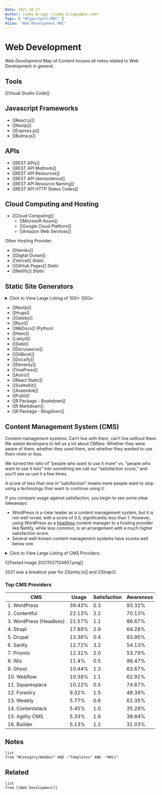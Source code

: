 ```yaml
---
Date: 2021-10-27
Author: Jimmy Briggs <jimmy.briggs@pwc.com>
Tags: [ "#Type/Vault/MOC" ]
Alias: "Web Development MOC"
---
```


# Web Development

*Web Development* Map of Content houses all notes related to Web Development in general.

## Tools

[[Visual Studio Code]]

## Javascript Frameworks

- [[React.js]]
- [[Nextjs]]
- [[Express.js]]
- [[Bulma.js]]

## APIs

- [[REST APIs]]
- [[REST API Methods]]
- [[REST API Resources]]
- [[REST API Idempotence]]
- [[REST API Resource Naming]]
- [[REST API HTTP Status Codes]]

## Cloud Computing and Hosting

- [[Cloud Computing]]
	- [[Microsoft Azure]]
	- [[Google Cloud Platform]]
	- [[Amazon Web Services]]

Other Hosting Provider:

- [[Heroku]]
- [[Digital Ocean]]
- [[Vercel]] *Static*
- [[GitHub Pages]] *Static*
- [[Netlify]] *Static*

## Static Site Generators

<details><summary>Click to View Large Listing of 300+ SSGs:</summary><p>
<div style="display: block; position: relative; width: 100%; height: 0px; --aspect-ratio:9/16; padding-bottom: calc(var(--aspect-ratio) * 100%);"><iframe src="https://jamstack.org/generators/" allow="fullscreen" style="position: absolute; top: 0px; left: 0px; height: 100%; width: 100%;"></iframe></div>
</p></details>

- [[Nextjs]]
- [[Hugo]]
- [[Gatsby]]
- [[Nuxt]]
- [[MkDocs]] (Python)
- [[Hexo]]
- [[Jekyll]]
- [[Slate]]
- [[Docusaurus]]
- [[GitBook]]
- [[Docsify]]
- [[Eleventy]]
- [[VuePress]]
- [[Astro]]
- [[React Static]]
- [[SvelteKit]]
- [[Assemble]]
- [[Publii]]
- [[R Package - Bookdown]]
- [[R Markdown]]
- [[R Package - Blogdown]]

## Content Management System (CMS)

Content management systems: Can’t live with them, can’t live without them. We asked developers to tell us a lot about CMSes: Whether they were aware of them, whether they used them, and whether they wanted to use them more or less.

We turned the ratio of “people who want to use it more” vs. “people who want to use it less” into something we call our “satisfaction score,” and you’ll see us use it a few times.

A score of less than one in “satisfaction” means more people want to stop using a technology than want to continue using it.

If you compare usage against satisfaction, you begin to see some clear takeaways:

-   WordPress is a clear leader as a content management system, but it is not well-loved, with a score of 0.3, significantly less than 1. However, using WordPress as a [headless](https://jamstack.org/glossary/headless-technology/) content manager to a hosting provider like Netlify, while less common, is an arrangement with a much higher satisfaction score.
-   Several well-known content management systems have scores well below one.

<details><summary>Click to View Large Listing of CMS Providers:</summary><p>
<div style="display: block; position: relative; width: 100%; height: 0px; --aspect-ratio:9/16; padding-bottom: calc(var(--aspect-ratio) * 100%);"><iframe src="https://jamstack.org/headless-cms/" allow="fullscreen" style="position: absolute; top: 0px; left: 0px; height: 100%; width: 100%;"></iframe></div>
</p></details>

![[Pasted image 20211027124657.png]]

2021 was a breakout year for [[Sanity.io]] and [[Strapi]].


### Top CMS Providers

| CMS                      | Usage  | Satisfaction | Awareness |
| ------------------------ | ------ | ------------ | --------- |
| 1\. WordPress            | 39.43% | 0.3          | 93.32%    |
| 2\. Contentful           | 22.13% | 2.2          | 70.13%    |
| 3\. WordPress (Headless) | 21.57% | 1.1          | 86.67%    |
| 4\. Strapi               | 17.89% | 2.9          | 64.28%    |
| 5\. Drupal               | 13.36% | 0.4          | 83.95%    |
| 6\. Sanity               | 12.72% | 3.2          | 54.13%    |
| 7\. Prismic              | 12.31% | 2.0          | 53.79%    |
| 8\. Wix                  | 11.4%  | 0.5          | 86.47%    |
| 9\. Ghost                | 10.44% | 1.3          | 63.67%    |
| 10\. Webflow             | 10.38% | 1.1          | 62.92%    |
| 11\. Squarespace         | 10.22% | 0.5          | 74.67%    |
| 12\. Forestry            | 9.32%  | 1.5          | 48.39%    |
| 13\. Weebly              | 5.77%  | 0.6          | 61.35%    |
| 14\. Contentstack        | 5.45%  | 1.0          | 35.28%    |
| 15\. Agility CMS         | 5.33%  | 1.6          | 38.84%    |
| 16\. Builder             | 5.13%  | 1.2          | 31.03%    |


## Notes

```dataview
list
from "#Category/WebDev" AND -"Templates" AND -"MOCs"
```

## Related

```dataview
list
from [[Web Development]]
```
